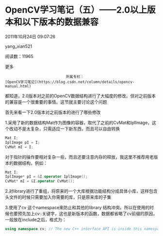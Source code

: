 # OpenCV学习笔记（五）——2.0以上版本和以下版本的数据兼容

2011年10月24日 09:07:26

yang_xian521

阅读数：11965

更多

 								所属专栏： 																[OpenCV学习笔记](https://blog.csdn.net/column/details/opencv-manual.html) 																 							

 									

​                  都知道，2.0版本对之前的OpenCV数据结构进行了大幅度的修改。但对之前版本的兼容是一个很重要的事情。这节就主要讨论这个问题

 首先来看一下2.0版本对之前版本的进行了哪些修改

 1.采用了新的数据结构Mat作为图像的容器，取代了之前的CvMat和lplImage，这个改动不是太复杂，只需适应一下新东西，而且可以自由转换

```cpp
Mat I;
IplImage pI = I;
CvMat mI = I;
```

 对于指针的操作要相对复杂一些，而且还要注意内存的释放，我这里不推荐用老版本的数据结构，例如：

```cpp
Mat I;
IplImage* pI = &I.operator IplImage();
CvMat* mI = &I.operator CvMat();
```

 2.对library进行了重组，将原来的一个大库根据功能结构分成具体小库，这样包含头文件的时候只需要加入你需要的库，只是原来库的子集

 3.使用了cv 这个namespace来防止和其他的library 结构冲突。所以在使用的时候也要预先加上cv::关键字，这也是新版本的函数，数据都省略了cv前缀的原因，一般放在include之后，格式为：

```cpp
using namespace cv; // The new C++ interface API is inside this namespace. Import it.
```